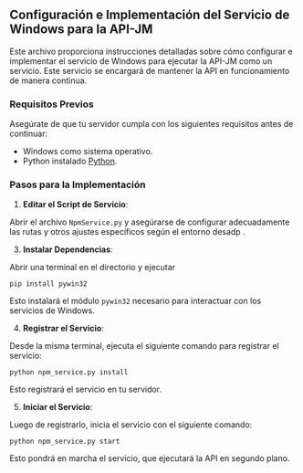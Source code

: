 ## Configuración e Implementación del Servicio de Windows para la API-JM

Este archivo proporciona instrucciones detalladas sobre cómo configurar e implementar el servicio de Windows para ejecutar la API-JM como un servicio. Este servicio se encargará de mantener la API en funcionamiento de manera continua.

### Requisitos Previos

Asegúrate de que tu servidor cumpla con los siguientes requisitos antes de continuar:

- Windows como sistema operativo.
- Python instalado [Python](https://www.python.org/downloads/).

### Pasos para la Implementación

1. **Editar el Script de Servicio**:

Abrir el archivo `NpmService.py` y asegúrarse de configurar adecuadamente las rutas y otros ajustes específicos según el entorno desadp .

3. **Instalar Dependencias**:

Abrir una terminal en el directorio y ejecutar

```
pip install pywin32
```
Esto instalará el módulo `pywin32` necesario para interactuar con los servicios de Windows.

4. **Registrar el Servicio**:

Desde la misma terminal, ejecuta el siguiente comando para registrar el servicio:

```
python npm_service.py install
```

Esto registrará el servicio en tu servidor.

5. **Iniciar el Servicio**:

Luego de registrarlo, inicia el servicio con el siguiente comando:

```
python npm_service.py start
```
Esto pondrá en marcha el servicio, que ejecutará la API en segundo plano.

